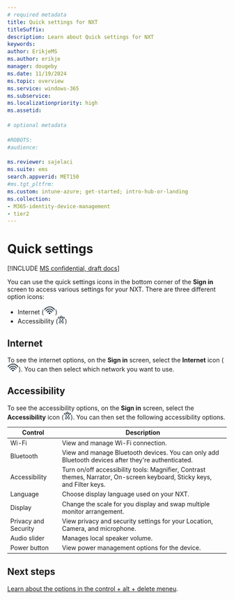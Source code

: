 ```yaml
---
# required metadata
title: Quick settings for NXT
titleSuffix:
description: Learn about Quick settings for NXT
keywords:
author: ErikjeMS  
ms.author: erikje
manager: dougeby
ms.date: 11/19/2024
ms.topic: overview
ms.service: windows-365
ms.subservice:
ms.localizationpriority: high
ms.assetid: 

# optional metadata

#ROBOTS:
#audience:

ms.reviewer: sajelaci
ms.suite: ems
search.appverid: MET150
#ms.tgt_pltfrm:
ms.custom: intune-azure; get-started; intro-hub-or-landing
ms.collection:
- M365-identity-device-management
- tier2
---
```


# Quick settings

[!INCLUDE [MS confidential, draft docs](../includes/draft-doc.md)]

You can use the quick settings icons in the bottom corner of the **Sign in** screen to access various settings for your NXT. There are three different option icons:

- Internet (![Image of the internet icon.](media/quick-settings/internet-icon.gif))
- Accessibility (![Image of the Accessibility icon.](media/quick-settings/accessibility-icon.gif))

## Internet

To see the internet options, on the **Sign in** screen, select the **Internet** icon (![Image of the internet icon.](media/quick-settings/internet-icon.gif)). You can then select which network you want to use.

## Accessibility

To see the accessibility options, on the **Sign in** screen, select the **Accessibility** icon (![Image of the Accessibility icon.](media/quick-settings/accessibility-icon.gif)). You can then set the following accessibility options.

| Control | Description |
| --- | --- |
| Wi-Fi | View and manage Wi-Fi connection. |
| Bluetooth | View and manage Bluetooth devices. You can only add Bluetooth devices after they're authenticated. |
| Accessibility | Turn on/off accessibility tools: Magnifier, Contrast themes, Narrator, On-screen keyboard, Sticky keys, and Filter keys. |
| Language | Choose display language used on your NXT. |
| Display | Change the scale for you display and swap multiple monitor arrangement. |
| Privacy and Security | View privacy and security settings for your Location, Camera, and microphone. |
| Audio slider | Manages local speaker volume. |
| Power button | View power management options for the device. |

<!-- ########################## -->
## Next steps

[Learn about the options in the control + alt + delete meneu](control-alt-delete.md).

